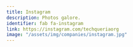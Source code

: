 ```yaml
---
title: Instagram
description: Photos galore.
identifier: fab fa-instagram
link: https://instagram.com/techqueriaorg
image: "/assets/img/companies/instagram.jpg"
---
```


